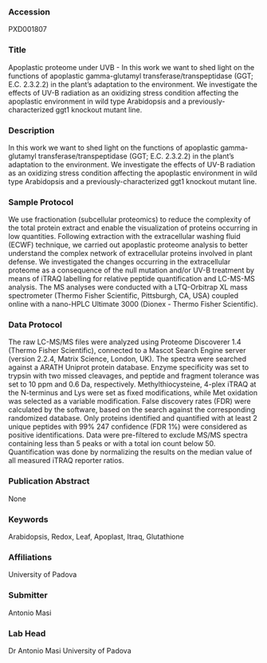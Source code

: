 ### Accession
PXD001807

### Title
Apoplastic proteome under UVB - In this work we want to shed light on the functions of apoplastic gamma-glutamyl transferase/transpeptidase (GGT; E.C. 2.3.2.2) in the plant’s adaptation to the environment. We investigate the effects of UV-B radiation as an oxidizing stress condition affecting the apoplastic environment in wild type Arabidopsis and a previously-characterized ggt1 knockout mutant line.

### Description
In this work we want to shed light on the functions of apoplastic gamma-glutamyl transferase/transpeptidase (GGT; E.C. 2.3.2.2) in the plant’s adaptation to the environment. We investigate the effects of UV-B radiation as an oxidizing stress condition affecting the apoplastic environment in wild type Arabidopsis and a previously-characterized ggt1 knockout mutant line.

### Sample Protocol
We use fractionation (subcellular proteomics) to reduce the complexity of the total protein extract and enable the visualization of proteins occurring in low quantities. Following extraction with the extracellular washing fluid (ECWF) technique, we carried out apoplastic proteome analysis to better understand the complex network of extracellular proteins involved in plant defense. We investigated the changes occurring in the extracellular proteome as a consequence of the null mutation and/or UV-B treatment by means of iTRAQ labelling for relative peptide quantification and LC-MS-MS analysis. The MS analyses were conducted with a LTQ-Orbitrap XL mass spectrometer (Thermo Fisher Scientific, Pittsburgh, CA, USA) coupled online with a nano-HPLC Ultimate 3000 (Dionex - Thermo Fisher Scientific).

### Data Protocol
The raw LC-MS/MS files were analyzed using Proteome Discoverer 1.4 (Thermo Fisher Scientific), connected to a Mascot Search Engine server (version 2.2.4, Matrix Science, London, UK). The spectra were searched against a ARATH Uniprot protein database. Enzyme specificity was set to trypsin with two missed cleavages, and peptide and fragment tolerance was set to 10 ppm and 0.6 Da, respectively. Methylthiocysteine, 4-plex iTRAQ at the N-terminus and Lys were set as fixed modifications, while Met oxidation was selected as a variable modification. False discovery rates  (FDR) were calculated by the software, based on the search against the corresponding randomized database. Only proteins identified and quantified with at least 2 unique peptides with 99% 247 confidence (FDR 1%) were considered as positive identifications. Data were pre-filtered to exclude MS/MS spectra containing less than 5 peaks or with a total ion count  below 50. Quantification was done by normalizing the results on the median value of all measured iTRAQ reporter ratios.

### Publication Abstract
None

### Keywords
Arabidopsis, Redox, Leaf, Apoplast, Itraq, Glutathione

### Affiliations
University of Padova

### Submitter
Antonio Masi

### Lab Head
Dr Antonio Masi
University of Padova


